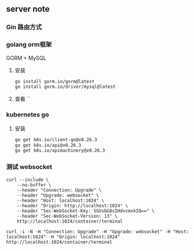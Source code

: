## server note

### Gin 路由方式

### golang orm框架
GORM + MySQL

1. 安装

    ```bash
    go install gorm.io/gorm@latest
    go install gorm.io/driver/mysql@latest
    ```
    
2. 查看 ``


### kubernetes go

1. 安装

   ```bash
   go get k8s.io/client-go@v0.26.3
   go get k8s.io/api@v0.26.3
   go get k8s.io/apimachinery@v0.26.3
   ```

   

### 测试 websocket

```
curl --include \
	--no-buffer \
	--header "Connection: Upgrade" \
    --header "Upgrade: websocket" \
    --header "Host: localhost:1024" \
    --header "Origin: http://localhost:1024" \
    --header "Sec-WebSocket-Key: SGVsbG8sIHdvcmxkIQ==" \
    --header "Sec-WebSocket-Version: 13" \
    http://localhost:1024/container/terminal
```

```
curl -i -N -H "Connection: Upgrade" -H "Upgrade: websocket" -H "Host: localhost:1024" -H "Origin: localhost:1024" http://localhost:1024/container/terminal
```

